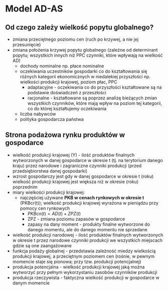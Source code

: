 # Model AD-AS
## Od czego zależy wielkość popytu globalnego?
- zmiana przeciętnego poziomu cen (ruch po krzywej, a nie jej przesunięcie)
- zmiana położenia krzywej popytu globalnego (zależne od determinant popytu; wszystkich innych niż PPC czynniki, które wpływają na wielkość AD)
	- dochody nominalne np. płace nominalne
	- oczekiwania uczestników gospodarki co do kształtowania się różnych kategorii ekonomicznych w niedalekiej przyszłości np. wielkości produkcji krajowej, poziom płac, PPC
		- adaptacyjne - oczekiwania co do przyszłości kształtowane są na podstawie doświadczeń z przeszłości
		- racjonalne - kształtowane są poprzez analizę bieżących zmian wszystkich czynników, które mają wpływ na poziom tej kategorii, co do której kształtujemy oczekiwania
	- liczba nabywców
	- polityka gospodarcza państwa

## Strona podażowa rynku produktów w gospodarce
- wielkość produkcji krajowej (Y) - ilość produktów finalnych wytworzonych w danej gospodarce w okresie t (tj. na terytorium danego kraju) przez narodowe i zagraniczne czynniki produkcji (przed przedsiębiorstwa danej gospodarki)
- wzrost gospodarczy jest gdy w danej gospodarce w okresie t (roku) wielkość produkcji krajowej jest większa niż w okresie (roku) poprzednim
- miary wielkości produkcji krajowej:
	- najczęściej używane **PKB w cenach rynkowych w okresie t** (PKBcr(t)); wielkość produkcji krajowej wyrażona w pieniądzu przy pomocy cen rynkowych
		- $PKBcn(t) = AD(t) + ZPZ(t)$
		- ZPZ - zmiana poziomu zapasów w gospodarce
		- zapasy na dany moment - produkty finalne wytworzone do danego momentu, ale do danego momentu nie sprzedane
- wielkość produkcji narodowej - ilość produktów finalnych wytworzonych w okresie t przez narodowe czynniki produkcji we wszystkich miejscach gdzie są one zaangażowane
- funkcja podaży globalnej - przedstawia zależność miedzy wielkością produkcji krajowej, a przeciętnym poziomem cen (rośnie, w pewnym momencie staje się pionowa; przy tzw. produkcji potencjalnej)
- produkcja potencjalna - wielkość produkcji krajowej jaką można wytworzyć przy pełnym wykorzystaniu zasobów czynników produkcji
- produkcja rzeczywista -  faktyczna wielkość produkcji w gospodarce w danym momencie